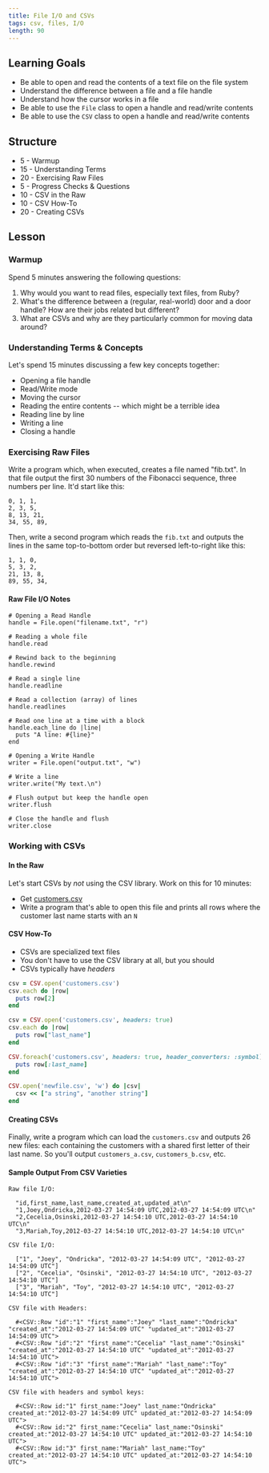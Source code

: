```yaml
---
title: File I/O and CSVs
tags: csv, files, I/O
length: 90
---
```


## Learning Goals

* Be able to open and read the contents of a text file on the file system
* Understand the difference between a file and a file handle
* Understand how the cursor works in a file
* Be able to use the `File` class to open a handle and read/write contents
* Be able to use the `CSV` class to open a handle and read/write contents

## Structure

* 5 - Warmup
* 15 - Understanding Terms
* 20 - Exercising Raw Files
* 5 - Progress Checks & Questions
* 10 - CSV in the Raw
* 10 - CSV How-To
* 20 - Creating CSVs

## Lesson

### Warmup

Spend 5 minutes answering the following questions:

1. Why would you want to read files, especially text files, from Ruby?
2. What's the difference between a (regular, real-world) door and a door handle?
How are their jobs related but different?
3. What are CSVs and why are they particularly common for moving data around?

### Understanding Terms & Concepts

Let's spend 15 minutes discussing a few key concepts together:

* Opening a file handle
* Read/Write mode
* Moving the cursor
* Reading the entire contents -- which might be a terrible idea
* Reading line by line
* Writing a line
* Closing a handle

### Exercising Raw Files

Write a program which, when executed, creates a file named "fib.txt". In that
file output the first 30 numbers of the Fibonacci sequence, three numbers per line.
It'd start like this:

```
0, 1, 1,
2, 3, 5,
8, 13, 21,
34, 55, 89,
```

Then, write a second program which reads the `fib.txt` and outputs the lines
in the same top-to-bottom order but reversed left-to-right like this:

```
1, 1, 0,
5, 3, 2,
21, 13, 8,
89, 55, 34,
```

#### Raw File I/O Notes

```
# Opening a Read Handle
handle = File.open("filename.txt", "r")

# Reading a whole file
handle.read

# Rewind back to the beginning
handle.rewind

# Read a single line
handle.readline

# Read a collection (array) of lines
handle.readlines

# Read one line at a time with a block
handle.each_line do |line|
  puts "A line: #{line}"
end

# Opening a Write Handle
writer = File.open("output.txt", "w")

# Write a line
writer.write("My text.\n")

# Flush output but keep the handle open
writer.flush

# Close the handle and flush
writer.close
```

### Working with CSVs

#### In the Raw

Let's start CSVs by *not* using the CSV library. Work on this for 10 minutes:

* Get [customers.csv](https://raw.githubusercontent.com/turingschool-examples/sales_engine/master/data/customers.csv)
* Write a program that's able to open this file and prints all rows where the
customer last name starts with an `N`

#### CSV How-To

* CSVs are specialized text files
* You don't have to use the CSV library at all, but you should
* CSVs typically have *headers*

```ruby
csv = CSV.open('customers.csv')
csv.each do |row|
  puts row[2]
end
```

```ruby
csv = CSV.open('customers.csv', headers: true)
csv.each do |row|
  puts row["last_name"]
end
```

```ruby
CSV.foreach('customers.csv', headers: true, header_converters: :symbol) do |row|
  puts row[:last_name]
end
```

```ruby
CSV.open('newfile.csv', 'w') do |csv|
  csv << ["a string", "another string"]  
end  
```

#### Creating CSVs

Finally, write a program which can load the `customers.csv` and outputs
26 new files: each containing the customers with a shared first letter of their last name. So you'll output `customers_a.csv`, `customers_b.csv`, etc.

#### Sample Output From CSV Varieties

```
Raw file I/O:

  "id,first_name,last_name,created_at,updated_at\n"
  "1,Joey,Ondricka,2012-03-27 14:54:09 UTC,2012-03-27 14:54:09 UTC\n"
  "2,Cecelia,Osinski,2012-03-27 14:54:10 UTC,2012-03-27 14:54:10 UTC\n"
  "3,Mariah,Toy,2012-03-27 14:54:10 UTC,2012-03-27 14:54:10 UTC\n"

CSV file I/O:

  ["1", "Joey", "Ondricka", "2012-03-27 14:54:09 UTC", "2012-03-27 14:54:09 UTC"]
  ["2", "Cecelia", "Osinski", "2012-03-27 14:54:10 UTC", "2012-03-27 14:54:10 UTC"]
  ["3", "Mariah", "Toy", "2012-03-27 14:54:10 UTC", "2012-03-27 14:54:10 UTC"]

CSV file with Headers:

  #<CSV::Row "id":"1" "first_name":"Joey" "last_name":"Ondricka" "created_at":"2012-03-27 14:54:09 UTC" "updated_at":"2012-03-27 14:54:09 UTC">
  #<CSV::Row "id":"2" "first_name":"Cecelia" "last_name":"Osinski" "created_at":"2012-03-27 14:54:10 UTC" "updated_at":"2012-03-27 14:54:10 UTC">
  #<CSV::Row "id":"3" "first_name":"Mariah" "last_name":"Toy" "created_at":"2012-03-27 14:54:10 UTC" "updated_at":"2012-03-27 14:54:10 UTC">

CSV file with headers and symbol keys:

  #<CSV::Row id:"1" first_name:"Joey" last_name:"Ondricka" created_at:"2012-03-27 14:54:09 UTC" updated_at:"2012-03-27 14:54:09 UTC">
  #<CSV::Row id:"2" first_name:"Cecelia" last_name:"Osinski" created_at:"2012-03-27 14:54:10 UTC" updated_at:"2012-03-27 14:54:10 UTC">
  #<CSV::Row id:"3" first_name:"Mariah" last_name:"Toy" created_at:"2012-03-27 14:54:10 UTC" updated_at:"2012-03-27 14:54:10 UTC">
```
